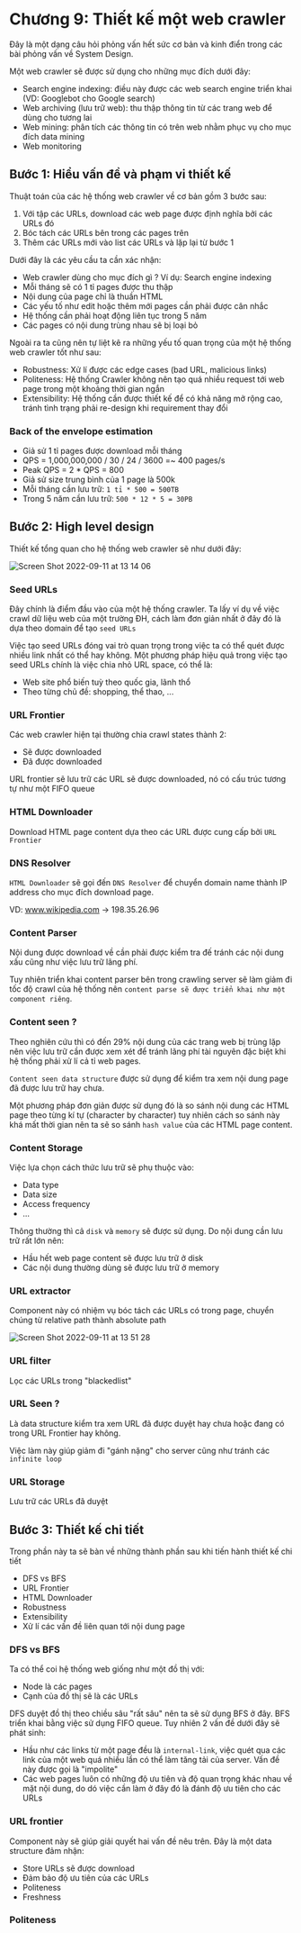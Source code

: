 # Chương 9: Thiết kế một web crawler

Đây là một dạng câu hỏi phỏng vấn hết sức cơ bản và kinh điển trong các bài phỏng vấn về System Design.

Một web crawler sẽ được sử dụng cho những mục đích dưới đây:

- Search engine indexing: điều này được các web search engine triển khai (VD: Googlebot cho Google search)
- Web archiving (lưu trữ web): thu thập thông tin từ các trang web để dùng cho tương lai
- Web mining: phân tích các thông tin có trên web nhằm phục vụ cho mục đích data mining
- Web monitoring

## Bước 1: Hiểu vấn đề và phạm vi thiết kế

Thuật toán của các hệ thống web crawler về cơ bản gồm 3 bước sau:

1. Với tập các URLs, download các web page được định nghĩa bởi các URLs đó
2. Bóc tách các URLs bên trong các pages trên
3. Thêm các URLs mới vào list các URLs và lặp lại từ bước 1

Dưới đây là các yêu cầu ta cần xác nhận:

- Web crawler dùng cho mục đích gì ? Ví dụ: Search engine indexing
- Mỗi tháng sẽ có 1 tỉ pages được thu thập
- Nội dung của page chỉ là thuần HTML
- Các yếu tố như edit hoặc thêm mới pages cần phải được cân nhắc
- Hệ thống cần phải hoạt động liên tục trong 5 năm
- Các pages có nội dung trùng nhau sẽ bị loại bỏ

Ngoài ra ta cũng nên tự liệt kê ra những yếu tố quan trọng của một hệ thống web crawler tốt như sau:

- Robustness: Xử lí được các edge cases (bad URL, malicious links)
- Politeness: Hệ thống Crawler không nên tạo quá nhiều request tới web page trong một khoảng thời gian ngắn
- Extensibility: Hệ thống cần được thiết kế để có khả năng mở rộng cao, tránh tình trạng phải re-design khi requirement thay đổi

### Back of the envelope estimation

- Giả sử 1 tỉ pages được download mỗi tháng
- QPS = 1,000,000,000 / 30 / 24 / 3600 =~ 400 pages/s
- Peak QPS = 2 * QPS = 800
- Giả sử size trung bình của 1 page là 500k
- Mỗi tháng cần lưu trữ: `1 tỉ * 500 = 500TB`
- Trong 5 năm cần lưu trữ: `500 * 12 * 5 = 30PB`

## Bước 2: High level design

Thiết kế tổng quan cho hệ thống web crawler sẽ như dưới đây:

![Screen Shot 2022-09-11 at 13 14 06](https://user-images.githubusercontent.com/15076665/189512116-a9fee6d6-b437-4c78-9cde-6e9b972e861c.png)

### Seed URLs

Đây chính là điểm đầu vào của một hệ thống crawler. Ta lấy ví dụ về việc crawl dữ liệu web của một trường ĐH, cách làm đơn giản nhất ở đây đó là dựa theo domain để tạo `seed URLs`

Việc tạo seed URLs đóng vai trò quan trọng trong việc ta có thể quét được nhiều link nhất có thể hay không. Một phương pháp hiệu quả trong việc tạo seed URLs chính là việc chia nhỏ URL space, có thể là:

- Web site phổ biến tuỳ theo quốc gia, lãnh thổ
- Theo từng chủ đề: shopping, thể thao, ...

### URL Frontier

Các web crawler hiện tại thường chia crawl states thành 2:

- Sẽ được downloaded
- Đã được downloaded

URL frontier sẽ lưu trữ các URL sẽ được downloaded, nó có cấu trúc tương tự như một FIFO queue

### HTML Downloader

Download HTML page content dựa theo các URL được cung cấp bởi `URL Frontier`

### DNS Resolver

`HTML Downloader` sẽ gọi đến `DNS Resolver` để chuyển domain name thành IP address cho mục đích download page.

VD: www.wikipedia.com → 198.35.26.96

### Content Parser

Nội dung được download về cần phải được kiểm tra đế tránh các nội dung xấu cũng như việc lưu trữ lãng phí.

Tuy nhiên triển khai content parser bên trong crawling server sẽ làm giảm đi tốc độ crawl của hệ thống nên `content parse sẽ được triển khai như một component riêng`.

### Content seen ?

Theo nghiên cứu thì có đến 29% nội dung của các trang web bị trùng lặp nên việc lưu trữ cần được xem xét để tránh lãng phí tài nguyên đặc biệt khi hệ thống phải xử lí cả tỉ web pages.

`Content seen data structure` được sử dụng để kiểm tra xem nội dung page đã được lưu trữ hay chưa.

Một phương pháp đơn giản được sử dụng đó là so sánh nội dung các HTML page theo từng kí tự (character by character) tuy nhiên cách so sánh này khá mất thời gian nên ta sẽ so sánh `hash value` của các HTML page content.

### Content Storage

Việc lựa chọn cách thức lưu trữ sẽ phụ thuộc vào:

- Data type
- Data size
- Access frequency
- ...

Thông thường thì cả `disk` và `memory` sẽ được sử dụng. Do nội dung cần lưu trữ rất lớn nên:

- Hầu hết web page content sẽ được lưu trữ ở disk
- Các nội dung thường dùng sẽ được lưu trữ ở memory

### URL extractor

Component này có nhiệm vụ bóc tách các URLs có trong page, chuyển chúng từ relative path thành absolute path

![Screen Shot 2022-09-11 at 13 51 28](https://user-images.githubusercontent.com/15076665/189512978-c5896d52-c802-4356-99d6-5adb2b33d8aa.png)

### URL filter

Lọc các URLs trong "blackedlist"

### URL Seen ?

Là data structure kiểm tra xem URL đã được duyệt hay chưa hoặc đang có trong URL Frontier hay không.

Việc làm này giúp giảm đi "gánh nặng" cho server cũng như tránh các `infinite loop`

### URL Storage

Lưu trữ các URLs đã duyệt

## Bước 3: Thiết kế chi tiết

Trong phần này ta sẽ bàn về những thành phần sau khi tiến hành thiết kế chi tiết

- DFS vs BFS
- URL Frontier
- HTML Downloader
- Robustness
- Extensibility
- Xử lí các vấn đề liên quan tới nội dung page

### DFS vs BFS

Ta có thể coi hệ thống web giống như một đồ thị với:

- Node là các pages
- Cạnh của đồ thị sẽ là các URLs

DFS duyệt đồ thị theo chiều sâu "rất sâu" nên ta sẽ sử dụng BFS ở đây. BFS triển khai bằng việc sử dụng FIFO queue. Tuy nhiên 2 vấn đề dưới đây sẽ phát sinh:

- Hầu như các links từ một page đều là `internal-link`, việc quét qua các link của một web quá nhiều lần có thể làm tăng tải của server. Vấn đề này được gọi là "impolite"
- Các web pages luôn có những độ ưu tiên và độ quan trọng khác nhau về mặt nội dung, do dó việc cần làm ở đây đó là đánh độ ưu tiên cho các URLs

### URL frontier

Component này sẽ giúp giải quyết hai vấn đề nêu trên. Đây là một data structure đảm nhận:

- Store URLs sẽ được download
- Đảm bảo độ ưu tiên của các URLs
- Politeness
- Freshness

### Politeness
